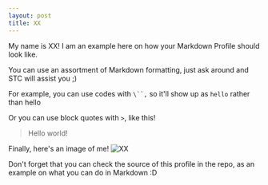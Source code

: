 ```yaml
---
layout: post
title: XX
---
```


My name is XX! I am an example here on how your Markdown Profile should look like.

You can use an assortment of Markdown formatting, just ask around and STC will assist you ;)

For example, you can use codes with `\``,` so it'll show up as `hello` rather than hello

Or you can use block quotes with `>`, like this!
> Hello world!

Finally, here's an image of me!
![XX](https://www.google.com/url?sa=i&source=images&cd=&ved=2ahUKEwj66sWe___kAhWJrI8KHTuhDKAQjRx6BAgBEAQ&url=https%3A%2F%2Ftrinikid.com%2Fkuroko-no-basket-fans-want-to-know-will-there-ever-be-season-4&psig=AOvVaw02_w3MWdn4dlKeFfiM8Acp&ust=1570188624301704)

Don't forget that you can check the source of this profile in the repo, as an example on what you can do in Markdown :D